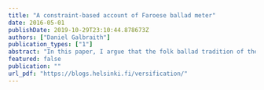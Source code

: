 ```yaml
---
title: "A constraint-based account of Faroese ballad meter"
date: 2016-05-01
publishDate: 2019-10-29T23:10:44.878673Z
authors: ["Daniel Galbraith"]
publication_types: ["1"]
abstract: "In this paper, I argue that the folk ballad tradition of the Faroe Islands, to date never examined by metrists, is best accounted for by a constraint-based metrical grammar (Kiparsky 2006, Hayes et al. 2012) that generates a meter far closer to the actual data encountered than the iterative rule-based account of Fabb and Halle (2008), which both misses generalisations and predicts unattested line types. The ballad performances also reveal a general correspondence between strong metrical positions, strong dance steps and strong musical beats, indicating that rhythm is largely determined by metrical prominence. In support of my conclusions I draw upon both the ballad texts and audio/video recordings of sections of sample ballads I made on the Faroe Islands.  I propose that an inventory of constraints on the correspondence between a metrical template and a syllabic representation accurately captures the attested lines, and also accounts for generalisations about stress-meter alignment. By contrast, Fabb and Halle’s deletion rules cannot exclude nonexistent lines without additional stipulations. Where my analysis precludes unattested lines by prohibiting lexical stress in weak position, Fabb and Halle must stipulate that such lines have ill-formed metrical grids. To do so, they must posit ad hoc restrictions on their deletion rules, which must not apply in other cases lest they exclude attested line types.  Moreover, generalisations which seem to hold of structural boundaries in the stanza are easily captured via constraints on metrical position; such facts are lost on Fabb and Halle’s proposal unless they combine constraints with rules, leading to redundancy which my approach avoids.  From recordings I found that although there is not always a one-to-one mapping from meter to rhythm, evidence from the ringdance shows that metrical and musical peaks tend to align. With the exception of refrains and Danish-language ballads, which exhibit some irregularity, (2) is unviolated in my recording sample:  (2) Strong dance steps will always correspond to strong metrical positions.  (2) is not bidirectional, in that not all strong positions receive strong steps; nevertheless, it accurately predicts where a strong position will occur in the stanzas. On my account, this fact about text-setting provides a source of secondary evidence for a given parse. Therefore, I propose that a constraint-based approach to meter captures Faroese data accurately, rules out unattested lines, avoids redundancy and sheds light on the relation between meter and performance."
featured: false
publication: ""
url_pdf: "https://blogs.helsinki.fi/versification/"
---
```


